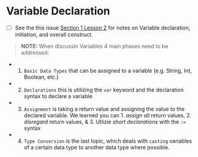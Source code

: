 # Variable Declaration

- [ ] See the this issue [Section 1 Lesson 2](https://github.com/rodriggj/Go/issues/2) for notes on Variable declaration, initiation, and overall construct.

> **NOTE:** When discussin Variables 4 main phases need to be addressed: 

- 1. `Basic Data Types` that can be assigned to a variable (e.g. String, Int, Boolean, etc.)
- 2. `Declarations` this is utilizing the `var` keyword and the declaration syntax to declare a variable
- 3. `Assignment` is taking a return value and assigning the value to the declared variable. We learned you can 1. _assign all_ return values, 2. _disregard_ return values, & 3. Utlizie _short declarations_ with the `:=` syntax
- 4. `Type Conversion` is the last topic, which deals with `casting` variables of a certain data type to another data type where possible.  